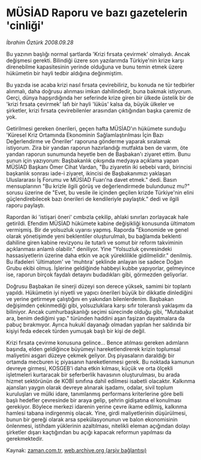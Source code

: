 # MÜSİAD Raporu ve bazı gazetelerin 'cinliği'

*İbrahim Öztürk 2008.09.28*

<tr><td class="metin" colspan="2" style="padding-top: 20px; padding-left: 5px; padding-right: 10px;">Bu yazının başlığı normal şartlarda 'Krizi fırsata çevirmek' olmalıydı. Ancak değişmesi gerekti. Bilindiği üzere son yazılarımda Türkiye'nin krize karşı direnebilme kapasitesinin yerinde olduğuna ve bunu temin etmek üzere hükümetin bir hayli tedbir aldığına değinmiştim.</td></tr><tr><td class="metin" colspan="2" style="padding-top: 20px; padding-left: 5px; padding-right: 10px;"><p>Bu yazıda ise acaba krizi nasıl fırsata çevirebiliriz, bu konuda ne tür tedbirler alınmalı, daha doğrusu alınması imkan dahilindedir, buna bakmak istiyorum. Gerçi, dünya hapşırdığında her seferinde krize giren bir ülkede üstelik bir de 'krizi fırsata çevirmek' lafı bir hayli 'lüküs' kalsa da, büyük ülkeler ve şirketler, krizi fırsata çevirebilenler arasından çıktığından başka çaremiz de yok. 
<p>Getirilmesi gereken önerileri, geçen hafta MÜSİAD'ın hükümete sunduğu 'Küresel Kriz Ortamında Ekonominin Sağlamlaştırılması İçin Bazı Değerlendirme ve Öneriler' raporuna gönderme yaparak sıralamak istiyorum. Zira bir yandan raporun hazırlandığı mutfakta ben de varım, öte yandan raporun sunumunda heyetle ben de Başbakan'ı ziyaret ettim. Bunu şunun için yazıyorum: Başbakanlık çıkışında medyaya açıklama yapan MÜSİAD Başkanı Ömer Cihat Vardan, "Bu ziyaretin iki sebebi vardı, birincisi başkanlık sonrası iade-i ziyaret, ikincisi de Başbakanımızı yaklaşan Uluslararası İş Forumu ve MÜSİAD Fuarı'na davet etmek." dedi. Basın mensuplarının "Bu krizle ilgili görüş ve değerlendirmede bulundunuz mu?" sorusu üzerine de "Evet, bu vesile ile içinden geçilen krizde Türkiye'nin elini güçlendirebilecek bazı önerileri de kendileriyle paylaştık." dedi ve ilgili raporu paylaştı. 
<p>Rapordan iki 'istişari öneri' cımbızla çekilip, ahlaki sınırları zorlayacak hale getirildi. Efendim MÜSİAD hükümete kabine değişikliği konusunda ültimatom vermişmiş. Bir de yolsuzluk uyarısı yapmış. Raporda "Ekonomide ve genel olarak yönetişimde yeni beklentiler oluşturulmalı, bu bağlamda beklenti dahiline giren kabine revizyonu ile tutarlı ve somut bir reform takviminin açıklanması anlamlı olabilir." deniliyor. Yine "Yolsuzluk çevresindeki hassasiyetlerin üzerine daha etkin ve açık yüreklilikle gidilmelidir." denilmiş. Bu ifadeleri 'ültimatom' ve 'muhtıra' şeklinde anlayan ise sadece Doğan Grubu ekibi olmuş. İşlerine geldiğinde habbeyi kubbe yapıyorlar, gelmeyince ise, raporun birçok faydalı detayını budadıkları gibi, görmezden geliyorlar. 
<p>Doğrusu Başbakan ile sinerji düzeyi son derece yüksek, samimi bir toplantı yapıldı. Hükümetin iyi niyetli ve yapıcı önerileri büyük bir dikkatle dinlediğini ve yerine getirmeye çalıştığını en yakından bilenlerdenim. Başbakan değişimden çekinmediği gibi, yolsuzluklara karşı sıfır toleranslı yaklaşımı da biliniyor. Ancak cumhurbaşkanlığı seçimi sürecinde olduğu gibi, "Mutabakat ara, benim dediğimi yap." türünden haddini aşan faşizan dayatmalara da pabuç bırakmıyor. Ayrıca hukukî dayanağı olmadan yapılan her saldırıda bir kişiyi feda edecek türden yumuşak başlı bir kişi de değil. 
<p>Krizi fırsata çevirme konusuna gelince... Bence atılması gereken adımların başında, elden geldiğince büyümeyi hareketlendirerek krizin toplumsal maliyetini asgari düzeye çekmek geliyor. Dış piyasaların daraldığı bir ortamda mecburen iç piyasanın hareketlenmesi gerek. Bu noktada kamunun devreye girmesi, KOSGEB'i daha etkin kılması, küçük ve orta ölçekli işletmeleri kurtaracak bir seferberlik havasının oluşturulması, bu arada hizmet sektörünün de KOBİ sınıfına dahil edilmesi isabetli olacaktır. Kalkınma ajansları yaygın olarak devreye alınarak işadamı, odalar, sivil toplum kuruluşları ve mülki idare, tanımlanmış performans kriterlerine göre belli başlı hedefler çevresinde bir araya gelip, şehrin gidişatına el konulması gerekiyor. Böylece merkezi idarenin yerine çevre ikame edilmiş, kalkınma hamlesi tabana indirgenmiş olacak. Yine, girdi maliyetlerinin düşürülmesi, bunun bir gereği olarak arsa spekülasyonunun ve balon ekonomisinin önlenmesi, istihdam yüklerinin azaltılması, nitelikli eleman açığından dolayı şirketler dışarı kaçtığından bu açığı kapacak reformun yapılması da gerekmektedir.<br/></p></p></p></p></p></td></tr>

Kaynak: [zaman.com.tr](http://zaman.com.tr/yazar.do?yazino=743502), [web.archive.org (arşiv bağlantısı)](http://web.archive.org/web/20081001182143/http://www.zaman.com.tr:80/yazar.do?yazino=743502)
